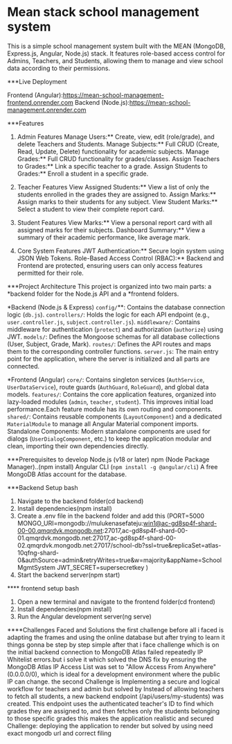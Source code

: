 # Mean stack school management system 

This is a simple school management system built with the MEAN (MongoDB, Express.js, Angular, Node.js) stack. It features role-based access control for Admins, Teachers, and Students, allowing them to manage and view school data according to their permissions.

 ***Live Deployment

  Frontend (Angular):https://mean-school-management-frontend.onrender.com 
   Backend (Node.js):https://mean-school-management.onrender.com

***Features

 1. Admin Features
Manage Users:** Create, view, edit (role/grade), and delete Teachers and Students.
Manage Subjects:** Full CRUD (Create, Read, Update, Delete) functionality for academic subjects.
Manage Grades:** Full CRUD functionality for grades/classes.
Assign Teachers to Grades:** Link a specific teacher to a grade.
Assign Students to Grades:** Enroll a student in a specific grade.

2. Teacher Features
View Assigned Students:** View a list of only the students enrolled in the grades they are assigned to.
Assign Marks:** Assign marks to their students for any subject.
View Student Marks:** Select a student to view their complete report card.

 3. Student Features
 View Marks:** View a personal report card with all assigned marks for their subjects.
Dashboard Summary:** View a summary of their academic performance, like average mark.

 4. Core System Features
JWT Authentication:** Secure login system using JSON Web Tokens.
Role-Based Access Control (RBAC):** Backend and Frontend are protected, ensuring users can only access features permitted for their role.


***Project Architecture
This  project is organized into two main parts: a *backend folder for the Node.js API and a *frontend folders.

*Backend (Node.js & Express)
`config/`**: Contains the database connection logic (`db.js`).
`controllers/`: Holds the logic for each API endpoint (e.g., `user.controller.js`, `subject.controller.js`).
`middleware/`: Contains middleware for authentication (`protect`) and authorization (`authorize`) using JWT.
`models/`: Defines the Mongoose schemas for all database collections (User, Subject, Grade, Mark).
`routes/`: Defines the API routes and maps them to the corresponding controller functions.
`server.js`: The main entry point for the application, where the server is initialized and all parts are connected.


*Frontend (Angular)
`core/`: Contains singleton services (`AuthService`, `UserDataService`), route guards (`AuthGuard`, `RoleGuard`), and global data models.
`features/`: Contains the core application features, organized into lazy-loaded modules (`admin`, `teacher`, `student`). This improves initial load performance.Each feature module has its own routing and components.
`shared/`: Contains reusable components (`LayoutComponent`) and a dedicated `MaterialModule` to manage all Angular Material component imports.
Standalone Components: Modern standalone components are used for dialogs (`UserDialogComponent`, etc.) to keep the application modular and clean, importing their own dependencies directly.



***Prerequisites to develop 
   Node.js (v18 or later)
   npm (Node Package Manager)..(npm install)
   Angular CLI (`npm install -g @angular/cli`)
   A free MongoDB Atlas account for the database.


***Backend Setup
bash
1. Navigate to the backend folder(cd backend)
2. Install dependencies(npm install)
3. Create a .env file in the backend folder and add this (PORT=5000
MONGO_URI=mongodb://mulukenasefateju:win1@ac-gd8sp4f-shard-00-00.qmqrdvk.mongodb.net:27017,ac-gd8sp4f-shard-00-01.qmqrdvk.mongodb.net:27017,ac-gd8sp4f-shard-00-02.qmqrdvk.mongodb.net:27017/school-db?ssl=true&replicaSet=atlas-10qfng-shard-0&authSource=admin&retryWrites=true&w=majority&appName=SchoolMgmtSystem
JWT_SECRET=supersecretkey )
4. Start the backend server(npm start)




**** frontend setup
bash
1. Open a new terminal and navigate to the frontend folder(cd frontend)
2. Install dependencies(npm install)
3. Run the Angular development server(ng serve)




****Challenges Faced and Solutions
the first challenge before all  i faced is adapting the frames and using the online database but after trying to learn it things gonna be step by step simple after that i face challenge which is   on the initial backend connection to MongoDB Atlas failed repeatedly  IP Whitelist errors.but i solve it  which solved the DNS  fix by ensuring the MongoDB Atlas IP Access List was set to "Allow Access From Anywhere" (0.0.0.0/0), which is ideal for a development environment where the public IP can change.
the second Challenge is Implementing a secure and logical workflow for teachers and admin but solved by  Instead of allowing teachers to fetch all students, a new backend endpoint (/api/users/my-students) was created. This endpoint uses the authenticated teacher's ID to find which grades they are assigned to, and then fetches only the students belonging to those specific grades this makes the application  realistic and secured
Challenge: deploying the application to render but solved by using need exact mongodb url and correct filing 